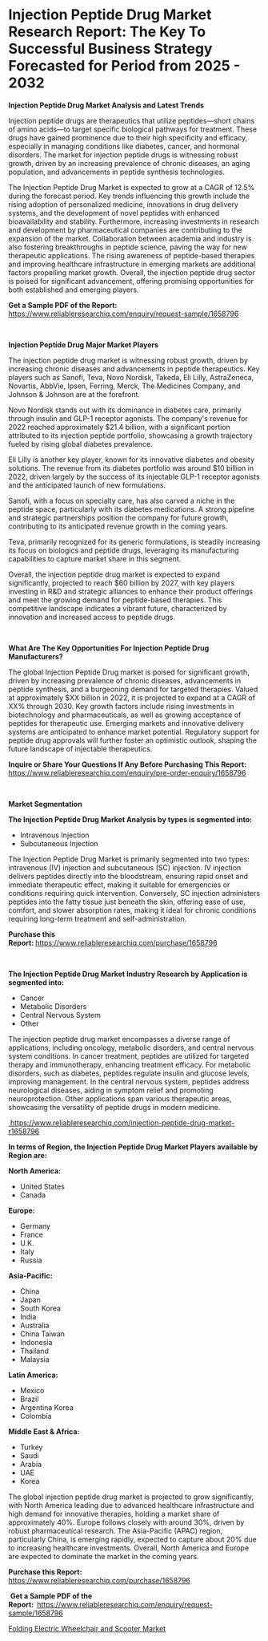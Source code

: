 <p><h1>Injection Peptide Drug Market Research Report: The Key To Successful Business Strategy Forecasted for Period from 2025 - 2032</h1></p><p><strong>Injection Peptide Drug Market Analysis and Latest Trends</strong></p>
<p><p>Injection peptide drugs are therapeutics that utilize peptides—short chains of amino acids—to target specific biological pathways for treatment. These drugs have gained prominence due to their high specificity and efficacy, especially in managing conditions like diabetes, cancer, and hormonal disorders. The market for injection peptide drugs is witnessing robust growth, driven by an increasing prevalence of chronic diseases, an aging population, and advancements in peptide synthesis technologies. </p><p>The Injection Peptide Drug Market is expected to grow at a CAGR of 12.5% during the forecast period. Key trends influencing this growth include the rising adoption of personalized medicine, innovations in drug delivery systems, and the development of novel peptides with enhanced bioavailability and stability. Furthermore, increasing investments in research and development by pharmaceutical companies are contributing to the expansion of the market. Collaboration between academia and industry is also fostering breakthroughs in peptide science, paving the way for new therapeutic applications. The rising awareness of peptide-based therapies and improving healthcare infrastructure in emerging markets are additional factors propelling market growth. Overall, the injection peptide drug sector is poised for significant advancement, offering promising opportunities for both established and emerging players.</p></p>
<p><strong>Get a Sample PDF of the Report:&nbsp;</strong> <a href="https://www.reliableresearchiq.com/enquiry/request-sample/1658796?utm_campaign=2247&utm_medium=2&utm_source=Github&utm_content=ia&utm_term=23032025&utm_id=injection-peptide-drug">https://www.reliableresearchiq.com/enquiry/request-sample/1658796</a></p>
<p>&nbsp;</p>
<p><strong>Injection Peptide Drug Major Market Players</strong></p>
<p><p>The injection peptide drug market is witnessing robust growth, driven by increasing chronic diseases and advancements in peptide therapeutics. Key players such as Sanofi, Teva, Novo Nordisk, Takeda, Eli Lilly, AstraZeneca, Novartis, AbbVie, Ipsen, Ferring, Merck, The Medicines Company, and Johnson & Johnson are at the forefront.</p><p>Novo Nordisk stands out with its dominance in diabetes care, primarily through insulin and GLP-1 receptor agonists. The company's revenue for 2022 reached approximately $21.4 billion, with a significant portion attributed to its injection peptide portfolio, showcasing a growth trajectory fueled by rising global diabetes prevalence.</p><p>Eli Lilly is another key player, known for its innovative diabetes and obesity solutions. The revenue from its diabetes portfolio was around $10 billion in 2022, driven largely by the success of its injectable GLP-1 receptor agonists and the anticipated launch of new formulations.</p><p>Sanofi, with a focus on specialty care, has also carved a niche in the peptide space, particularly with its diabetes medications. A strong pipeline and strategic partnerships position the company for future growth, contributing to its anticipated revenue growth in the coming years.</p><p>Teva, primarily recognized for its generic formulations, is steadily increasing its focus on biologics and peptide drugs, leveraging its manufacturing capabilities to capture market share in this segment.</p><p>Overall, the injection peptide drug market is expected to expand significantly, projected to reach $60 billion by 2027, with key players investing in R&D and strategic alliances to enhance their product offerings and meet the growing demand for peptide-based therapies. This competitive landscape indicates a vibrant future, characterized by innovation and increased access to peptide drugs.</p></p>
<p>&nbsp;</p>
<p><strong>What Are The Key Opportunities For Injection Peptide Drug Manufacturers?</strong></p>
<p><p>The global Injection Peptide Drug market is poised for significant growth, driven by increasing prevalence of chronic diseases, advancements in peptide synthesis, and a burgeoning demand for targeted therapies. Valued at approximately $XX billion in 2022, it is projected to expand at a CAGR of XX% through 2030. Key growth factors include rising investments in biotechnology and pharmaceuticals, as well as growing acceptance of peptides for therapeutic use. Emerging markets and innovative delivery systems are anticipated to enhance market potential. Regulatory support for peptide drug approvals will further foster an optimistic outlook, shaping the future landscape of injectable therapeutics.</p></p>
<p><strong>Inquire or Share Your Questions If Any Before Purchasing This Report:</strong> <a href="https://www.reliableresearchiq.com/enquiry/pre-order-enquiry/1658796?utm_campaign=2247&utm_medium=2&utm_source=Github&utm_content=ia&utm_term=23032025&utm_id=injection-peptide-drug">https://www.reliableresearchiq.com/enquiry/pre-order-enquiry/1658796</a></p>
<p>&nbsp;</p>
<p><strong>Market Segmentation</strong></p>
<p><strong>The Injection Peptide Drug Market Analysis by types is segmented into:</strong></p>
<p><ul><li>Intravenous Injection</li><li>Subcutaneous Injection</li></ul></p>
<p><p>The Injection Peptide Drug Market is primarily segmented into two types: intravenous (IV) injection and subcutaneous (SC) injection. IV injection delivers peptides directly into the bloodstream, ensuring rapid onset and immediate therapeutic effect, making it suitable for emergencies or conditions requiring quick intervention. Conversely, SC injection administers peptides into the fatty tissue just beneath the skin, offering ease of use, comfort, and slower absorption rates, making it ideal for chronic conditions requiring long-term treatment and self-administration.</p></p>
<p><strong>Purchase this Report:&nbsp;</strong><a href="https://www.reliableresearchiq.com/purchase/1658796?utm_campaign=2247&utm_medium=2&utm_source=Github&utm_content=ia&utm_term=23032025&utm_id=injection-peptide-drug">https://www.reliableresearchiq.com/purchase/1658796</a></p>
<p>&nbsp;</p>
<p><strong>The Injection Peptide Drug Market Industry Research by Application is segmented into:</strong></p>
<p><ul><li>Cancer</li><li>Metabolic Disorders</li><li>Central Nervous System</li><li>Other</li></ul></p>
<p><p>The injection peptide drug market encompasses a diverse range of applications, including oncology, metabolic disorders, and central nervous system conditions. In cancer treatment, peptides are utilized for targeted therapy and immunotherapy, enhancing treatment efficacy. For metabolic disorders, such as diabetes, peptides regulate insulin and glucose levels, improving management. In the central nervous system, peptides address neurological diseases, aiding in symptom relief and promoting neuroprotection. Other applications span various therapeutic areas, showcasing the versatility of peptide drugs in modern medicine.</p></p>
<p><a href="https://www.reliableresearchiq.com/injection-peptide-drug-market-r1658796?utm_campaign=2247&utm_medium=2&utm_source=Github&utm_content=ia&utm_term=23032025&utm_id=injection-peptide-drug">&nbsp;https://www.reliableresearchiq.com/injection-peptide-drug-market-r1658796</a></p>
<p><strong>In terms of Region, the Injection Peptide Drug Market Players available by Region are:</strong></p>
<p>
    <p> <strong> North America: </strong>
        <ul>
            <li>United States</li>
            <li>Canada</li>
        </ul>
        </p> 
    <p> <strong> Europe: </strong>
        <ul>
            <li>Germany</li>
            <li>France</li>
            <li>U.K.</li>
            <li>Italy</li>
            <li>Russia</li>
        </ul>
        </p> 
    <p> <strong> Asia-Pacific: </strong>
        <ul>
            <li>China</li>
            <li>Japan</li>
            <li>South Korea</li>
            <li>India</li>
            <li>Australia</li>
            <li>China Taiwan</li>
            <li>Indonesia</li>
            <li>Thailand</li>
            <li>Malaysia</li>
        </ul>
        </p> 
    <p> <strong> Latin America: </strong>
        <ul>
            <li>Mexico</li>
            <li>Brazil</li>
            <li>Argentina Korea</li>
            <li>Colombia</li>
        </ul>
        </p> 
    <p> <strong> Middle East & Africa: </strong>
        <ul>
            <li>Turkey</li>
            <li>Saudi</li>
            <li>Arabia</li>
            <li>UAE</li>
            <li>Korea</li>
        </ul>
    </p>
    </p>
<p><p>The global injection peptide drug market is projected to grow significantly, with North America leading due to advanced healthcare infrastructure and high demand for innovative therapies, holding a market share of approximately 40%. Europe follows closely with around 30%, driven by robust pharmaceutical research. The Asia-Pacific (APAC) region, particularly China, is emerging rapidly, expected to capture about 20% due to increasing healthcare investments. Overall, North America and Europe are expected to dominate the market in the coming years.</p></p>
<p><strong>Purchase this Report: </strong><a href="https://www.reliableresearchiq.com/purchase/1658796?utm_campaign=2247&utm_medium=2&utm_source=Github&utm_content=ia&utm_term=23032025&utm_id=injection-peptide-drug">https://www.reliableresearchiq.com/purchase/1658796</a></p>
<p>&nbsp;<strong>Get a Sample PDF of the Report:&nbsp;&nbsp;</strong><a href="https://www.reliableresearchiq.com/enquiry/request-sample/1658796?utm_campaign=2247&utm_medium=2&utm_source=Github&utm_content=ia&utm_term=23032025&utm_id=injection-peptide-drug">https://www.reliableresearchiq.com/enquiry/request-sample/1658796</a></p>
<p><strong></strong></p>
<p><p><a href="https://github.com/gerdabatiskzv9/Market-Research-Report-List-1/blob/main/folding-electric-wheelchair-and-scooter-market.md?utm_campaign=2247&utm_medium=2&utm_source=Github&utm_content=ia&utm_term=23032025&utm_id=injection-peptide-drug">Folding Electric Wheelchair and Scooter Market</a></p></p>
